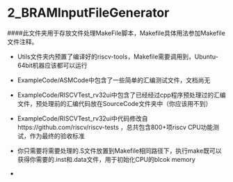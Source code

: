 2_BRAMInputFileGenerator
=====================

####此文件夹用于存放文件处理MakeFile脚本，Makefile具体用法参加Makefile文件注释。

* Utils文件夹内预置了编译好的riscv-tools，Makefile需要调用到，Ubuntu-64bit机器应该都可以运行

* ExampleCode/ASMCode中包含了一些简单的汇编测试文件，文档尚无

* ExampleCode/RISCVTest_rv32ui中包含了已经经过cpp程序预处理过的汇编文件，预处理前的汇编代码放在SourceCode文件夹中（你应该用不到）

* ExampleCode/RISCVTest_rv32ui中代码修改自https://github.com/riscv/riscv-tests ，总共包含800+项riscv CPU功能测试，作为最终的验收标准

* 你只需要将需要处理的.S文件放置到Makefile相同路径下，执行make既可以获得你需要的.inst和.data文件，用于初始化CPU的blcok memory

* 
  
  
